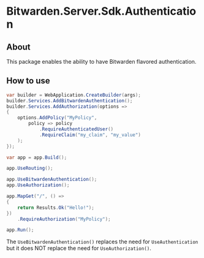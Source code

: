 # Bitwarden.Server.Sdk.Authentication

## About

This package enables the ability to have Bitwarden flavored authentication.

## How to use

```csharp
var builder = WebApplication.CreateBuilder(args);
builder.Services.AddBitwardenAuthentication();
builder.Services.AddAuthorization(options =>
{
    options.AddPolicy("MyPolicy",
        policy => policy
            .RequireAuthenticatedUser()
            .RequireClaim("my_claim", "my_value")
    );
});

var app = app.Build();

app.UseRouting();

app.UseBitwardenAuthentication();
app.UseAuthorization();

app.MapGet("/", () =>
{
    return Results.Ok("Hello!");
})
    .RequireAuthorization("MyPolicy");

app.Run();
```

The `UseBitwardenAuthentication()` replaces the need for `UseAuthentication` but it does NOT replace
the need for `UseAuthorization()`.
